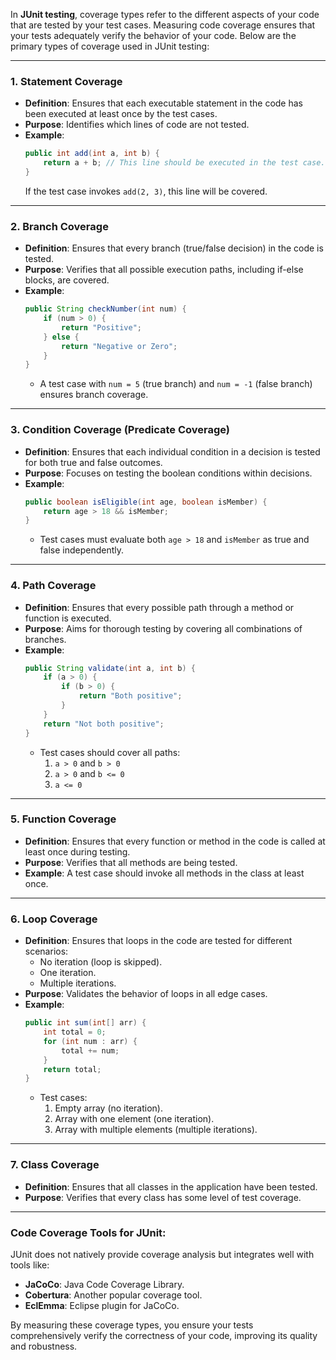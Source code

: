 In **JUnit testing**, coverage types refer to the different aspects of your code that are tested by your test cases. Measuring code coverage ensures that your tests adequately verify the behavior of your code. Below are the primary types of coverage used in JUnit testing:

---

### 1. **Statement Coverage**
   - **Definition**: Ensures that each executable statement in the code has been executed at least once by the test cases.
   - **Purpose**: Identifies which lines of code are not tested.
   - **Example**:
     ```java
     public int add(int a, int b) {
         return a + b; // This line should be executed in the test case.
     }
     ```
     If the test case invokes `add(2, 3)`, this line will be covered.

---

### 2. **Branch Coverage**
   - **Definition**: Ensures that every branch (true/false decision) in the code is tested.
   - **Purpose**: Verifies that all possible execution paths, including if-else blocks, are covered.
   - **Example**:
     ```java
     public String checkNumber(int num) {
         if (num > 0) {
             return "Positive";
         } else {
             return "Negative or Zero";
         }
     }
     ```
     - A test case with `num = 5` (true branch) and `num = -1` (false branch) ensures branch coverage.

---

### 3. **Condition Coverage (Predicate Coverage)**
   - **Definition**: Ensures that each individual condition in a decision is tested for both true and false outcomes.
   - **Purpose**: Focuses on testing the boolean conditions within decisions.
   - **Example**:
     ```java
     public boolean isEligible(int age, boolean isMember) {
         return age > 18 && isMember;
     }
     ```
     - Test cases must evaluate both `age > 18` and `isMember` as true and false independently.

---

### 4. **Path Coverage**
   - **Definition**: Ensures that every possible path through a method or function is executed.
   - **Purpose**: Aims for thorough testing by covering all combinations of branches.
   - **Example**:
     ```java
     public String validate(int a, int b) {
         if (a > 0) {
             if (b > 0) {
                 return "Both positive";
             }
         }
         return "Not both positive";
     }
     ```
     - Test cases should cover all paths:
       1. `a > 0` and `b > 0`
       2. `a > 0` and `b <= 0`
       3. `a <= 0`

---

### 5. **Function Coverage**
   - **Definition**: Ensures that every function or method in the code is called at least once during testing.
   - **Purpose**: Verifies that all methods are being tested.
   - **Example**: A test case should invoke all methods in the class at least once.

---

### 6. **Loop Coverage**
   - **Definition**: Ensures that loops in the code are tested for different scenarios:
     - No iteration (loop is skipped).
     - One iteration.
     - Multiple iterations.
   - **Purpose**: Validates the behavior of loops in all edge cases.
   - **Example**:
     ```java
     public int sum(int[] arr) {
         int total = 0;
         for (int num : arr) {
             total += num;
         }
         return total;
     }
     ```
     - Test cases:
       1. Empty array (no iteration).
       2. Array with one element (one iteration).
       3. Array with multiple elements (multiple iterations).

---

### 7. **Class Coverage**
   - **Definition**: Ensures that all classes in the application have been tested.
   - **Purpose**: Verifies that every class has some level of test coverage.

---

### Code Coverage Tools for JUnit:
JUnit does not natively provide coverage analysis but integrates well with tools like:
   - **JaCoCo**: Java Code Coverage Library.
   - **Cobertura**: Another popular coverage tool.
   - **EclEmma**: Eclipse plugin for JaCoCo.

By measuring these coverage types, you ensure your tests comprehensively verify the correctness of your code, improving its quality and robustness.

